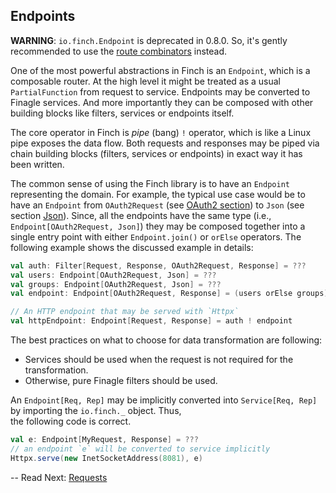 ## Endpoints

**WARNING**: `io.finch.Endpoint` is deprecated in 0.8.0. So, it's gently recommended to use the
[route combinators](route.md) instead.

One of the most powerful abstractions in Finch is an `Endpoint`, which is a composable router. At the high level
it might be treated as a usual `PartialFunction` from request to service. Endpoints may be converted to Finagle services.
And more importantly they can be composed with other building blocks like filters, services or endpoints itself.

The core operator in Finch is _pipe_ (bang) `!` operator, which is like a Linux pipe exposes the data flow. Both
requests and responses may be piped via chain building blocks (filters, services or endpoints) in exact way it has been
written.

The common sense of using the Finch library is to have an `Endpoint` representing the domain. For example, the typical
use case would be to have an `Endpoint` from `OAuth2Request` (see [OAuth2 section](auth.md#authorization-with-oauth2))
to `Json` (see section [Json](json.md#argonaut)). Since, all the endpoints have the same type (i.e.,
`Endpoint[OAuth2Request, Json]`) they may be composed together into a single entry point with either `Endpoint.join()`
or `orElse` operators. The following example shows the discussed example in details:

```scala
val auth: Filter[Request, Response, OAuth2Request, Response] = ???
val users: Endpoint[OAuth2Request, Json] = ???
val groups: Endpoint[OAuth2Request, Json] = ???
val endpoint: Endpoint[OAuth2Request, Response] = (users orElse groups) ! TurnIntoHttp[Json]

// An HTTP endpoint that may be served with `Httpx`
val httpEndpoint: Endpoint[Request, Response] = auth ! endpoint
```

The best practices on what to choose for data transformation are following:

* Services should be used when the request is not required for the transformation.
* Otherwise, pure Finagle filters should be used.

An `Endpoint[Req, Rep]` may be implicitly converted into `Service[Req, Rep]` by importing the `io.finch._` object. Thus,  
the following code is correct.

```scala
val e: Endpoint[MyRequest, Response] = ???
// an endpoint `e` will be converted to service implicitly
Httpx.serve(new InetSocketAddress(8081), e)
```

--
Read Next: [Requests](request.md)
